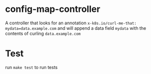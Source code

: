 # config-map-controller

A controller that looks for an annotation `x-k8s.io/curl-me-that: mydata=data.example.com` and will append a data field `mydata` with the contents of curling `data.example.com`


# Test
run `make test` to run tests
